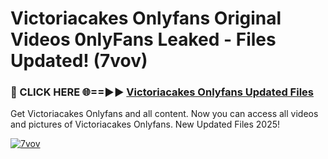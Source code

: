 # Victoriacakes Onlyfans Original Videos 0nlyFans Leaked - Files Updated! (7vov)

<h3>🔴 CLICK HERE 🌐==►► <a href="https://tinyurl.com/2m67pmp6" rel="nofollow">Victoriacakes Onlyfans Updated Files</a></h3>

Get Victoriacakes Onlyfans and all content. Now you can access all videos and pictures of Victoriacakes Onlyfans. New Updated Files 2025!

[![7vov](https://i.imgur.com/H4QAA4z.gif)](https://tinyurl.com/2m67pmp6)
